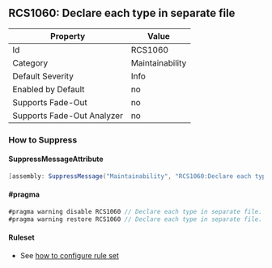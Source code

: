 ## RCS1060: Declare each type in separate file

Property | Value
--- | --- 
Id | RCS1060
Category | Maintainability
Default Severity | Info
Enabled by Default | no
Supports Fade-Out | no
Supports Fade-Out Analyzer | no

### How to Suppress

#### SuppressMessageAttribute

```csharp
[assembly: SuppressMessage("Maintainability", "RCS1060:Declare each type in separate file.", Justification = "<Pending>")]
```

#### \#pragma

```csharp
#pragma warning disable RCS1060 // Declare each type in separate file.
#pragma warning restore RCS1060 // Declare each type in separate file.
```

#### Ruleset

* See [how to configure rule set](../HowToConfigureAnalyzers.md)
